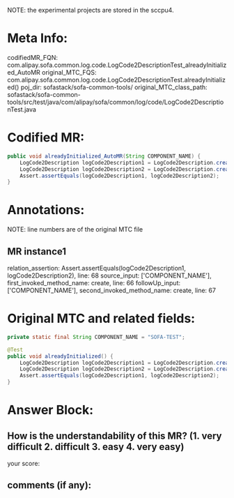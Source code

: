 NOTE: the experimental projects are stored in the sccpu4.

# Meta Info:
codifiedMR_FQN:
com.alipay.sofa.common.log.code.LogCode2DescriptionTest_alreadyInitialized_AutoMR
original_MTC_FQS:
com.alipay.sofa.common.log.code.LogCode2DescriptionTest.alreadyInitialized()
poj_dir:
sofastack/sofa-common-tools/
original_MTC_class_path:
sofastack/sofa-common-tools/src/test/java/com/alipay/sofa/common/log/code/LogCode2DescriptionTest.java

# Codified MR:
```java
public void alreadyInitialized_AutoMR(String COMPONENT_NAME) {
    LogCode2Description logCode2Description1 = LogCode2Description.create(COMPONENT_NAME);
    LogCode2Description logCode2Description2 = LogCode2Description.create(COMPONENT_NAME);
    Assert.assertEquals(logCode2Description1, logCode2Description2);
}
```

# Annotations:
NOTE: line numbers are of the original MTC file
## MR instance1
relation_assertion: Assert.assertEquals(logCode2Description1, logCode2Description2), line: 68 
source_input: ['COMPONENT_NAME'], first_invoked_method_name: create, line: 66 
followUp_input: ['COMPONENT_NAME'], second_invoked_method_name: create, line: 67 


# Original MTC and related fields:
```java
private static final String COMPONENT_NAME = "SOFA-TEST";

@Test
public void alreadyInitialized() {
    LogCode2Description logCode2Description1 = LogCode2Description.create(COMPONENT_NAME);
    LogCode2Description logCode2Description2 = LogCode2Description.create(COMPONENT_NAME);
    Assert.assertEquals(logCode2Description1, logCode2Description2);
}

```


# Answer Block: 
## How is the understandability of this MR? (1. very difficult 2. difficult 3. easy 4. very easy)
your score: 
## comments (if any): 
```txt

```